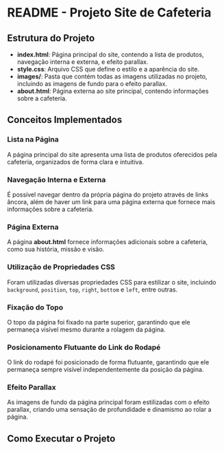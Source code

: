 <h1>README - Projeto Site de Cafeteria</h1>
</header>

<section>
  <h2>Estrutura do Projeto</h2>

  <ul>
    <li><strong>index.html</strong>: Página principal do site, contendo a lista de produtos, navegação interna e externa, e efeito parallax.</li>
    <li><strong>style.css</strong>: Arquivo CSS que define o estilo e a aparência do site.</li>
    <li><strong>images/</strong>: Pasta que contém todas as imagens utilizadas no projeto, incluindo as imagens de fundo para o efeito parallax.</li>
    <li><strong>about.html</strong>: Página externa ao site principal, contendo informações sobre a cafeteria.</li>
  </ul>
</section>

<section>
  <h2>Conceitos Implementados</h2>

  <article>
    <h3>Lista na Página</h3>
    <p>A página principal do site apresenta uma lista de produtos oferecidos pela cafeteria, organizados de forma clara e intuitiva.</p>
  </article>

  <article>
    <h3>Navegação Interna e Externa</h3>
    <p>É possível navegar dentro da própria página do projeto através de links âncora, além de haver um link para uma página externa que fornece mais informações sobre a cafeteria.</p>
  </article>

  <article>
    <h3>Página Externa</h3>
    <p>A página <strong>about.html</strong> fornece informações adicionais sobre a cafeteria, como sua história, missão e visão.</p>
  </article>

  <article>
    <h3>Utilização de Propriedades CSS</h3>
    <p>Foram utilizadas diversas propriedades CSS para estilizar o site, incluindo <code>background</code>, <code>position</code>, <code>top</code>, <code>right</code>, <code>bottom</code> e <code>left</code>, entre outras.</p>
  </article>

  <article>
    <h3>Fixação do Topo</h3>
    <p>O topo da página foi fixado na parte superior, garantindo que ele permaneça visível mesmo durante a rolagem da página.</p>
  </article>

  <article>
    <h3>Posicionamento Flutuante do Link do Rodapé</h3>
    <p>O link do rodapé foi posicionado de forma flutuante, garantindo que ele permaneça sempre visível independentemente da posição da página.</p>
  </article>

  <article>
    <h3>Efeito Parallax</h3>
    <p>As imagens de fundo da página principal foram estilizadas com o efeito parallax, criando uma sensação de profundidade e dinamismo ao rolar a página.</p>
  </article>
</section>

<section>
  <h2>Como Executar o Projeto</h2>
